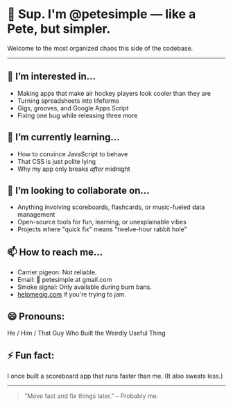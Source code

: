 # 👋 Sup. I'm @petesimple — like a Pete, but simpler.

Welcome to the most organized chaos this side of the codebase.

---

## 👀 I’m interested in...
- Making apps that make air hockey players look cooler than they are
- Turning spreadsheets into lifeforms
- Gigs, grooves, and Google Apps Script
- Fixing one bug while releasing three more

## 🌱 I’m currently learning...
- How to convince JavaScript to behave
- That CSS is just polite lying
- Why my app only breaks *after* midnight

## 💞️ I’m looking to collaborate on...
- Anything involving scoreboards, flashcards, or music-fueled data management
- Open-source tools for fun, learning, or unexplainable vibes
- Projects where "quick fix" means "twelve-hour rabbit hole"

## 📫 How to reach me...
- Carrier pigeon: Not reliable.
- Email: 📩 petesimple at gmail.com
- Smoke signal: Only available during burn bans.
- [helpmegig.com](https://www.helpmegig.com) if you're trying to jam.

## 😄 Pronouns:
He / Him / That Guy Who Built the Weirdly Useful Thing

## ⚡ Fun fact:
I once built a scoreboard app that runs faster than me. (It also sweats less.)

---

> “Move fast and fix things later.” – Probably me.

<!---
petesimple/petesimple is a ✨ special ✨ repository because its `README.md` (this file) appears on your GitHub profile.
You can click the Preview link to take a look at your changes.
--->
